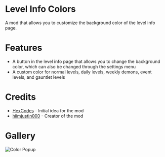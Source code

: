 # Level Info Colors
A mod that allows you to customize the background color of the level info page.

# Features
- A button in the level info page that allows you to change the background color, which can also be changed through the settings menu
- A custom color for normal levels, daily levels, weekly demons, event levels, and gauntlet levels

# Credits
- [HexCodes](user:16858187) - Initial idea for the mod
- [hiimjustin000](user:7466002) - Creator of the mod

# Gallery
![Color Popup](hiimjustin000.level_info_colors/color-popup.png&scale:0.8)